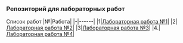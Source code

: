### Репозиторий для лабораторных работ

Список работ
|№|Работа|
|-|------|
|1|[Лабораторная работа №1](https://github.com/Y0TRA/ITMO_FSPO_DataBases_2020-2021/tree/master/students/y2337/Sokolova_Lolita/Lab1)|
|2|[Лабораторная работа №2](https://github.com/Y0TRA/ITMO_FSPO_DataBases_2020-2021/tree/master/students/y2337/Sokolova_Lolita/Lab2)|
|3|[Лабораторная работа №3](https://github.com/Y0TRA/ITMO_FSPO_DataBases_2020-2021/tree/master/students/y2337/Sokolova_Lolita/Lab3)|
|4.|[Лабораторная работа №4](https://github.com/Y0TRA/ITMO_FSPO_DataBases_2020-2021/tree/master/students/y2337/Sokolova_Lolita/Lab4)|
